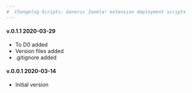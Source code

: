 ```yaml
--- 
#  Changelog Scripts: Generic Joomla! extension deployment scripts
---
```

<h4>v.0.1.1 2020-03-29</h4>
<ul>
<li>To D0 added</li>
<li>Version files added</li>
<li>.gitignore added</li>
</ul>

<h4>v.0.0.1 2020-03-14</h4>
<ul>
<li>Initial version</li>
</ul>
